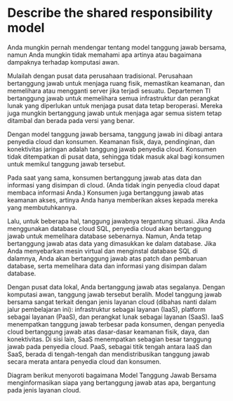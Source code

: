 # Describe the shared responsibility model

Anda mungkin pernah mendengar tentang model tanggung jawab bersama, namun Anda mungkin tidak memahami apa artinya atau bagaimana dampaknya terhadap komputasi awan.

Mulailah dengan pusat data perusahaan tradisional. Perusahaan bertanggung jawab untuk menjaga ruang fisik, memastikan keamanan, dan memelihara atau mengganti server jika terjadi sesuatu. Departemen TI bertanggung jawab untuk memelihara semua infrastruktur dan perangkat lunak yang diperlukan untuk menjaga pusat data tetap beroperasi. Mereka juga mungkin bertanggung jawab untuk menjaga agar semua sistem tetap ditambal dan berada pada versi yang benar.

Dengan model tanggung jawab bersama, tanggung jawab ini dibagi antara penyedia cloud dan konsumen. Keamanan fisik, daya, pendinginan, dan konektivitas jaringan adalah tanggung jawab penyedia cloud. Konsumen tidak ditempatkan di pusat data, sehingga tidak masuk akal bagi konsumen untuk memikul tanggung jawab tersebut.

Pada saat yang sama, konsumen bertanggung jawab atas data dan informasi yang disimpan di cloud. (Anda tidak ingin penyedia cloud dapat membaca informasi Anda.) Konsumen juga bertanggung jawab atas keamanan akses, artinya Anda hanya memberikan akses kepada mereka yang membutuhkannya.

Lalu, untuk beberapa hal, tanggung jawabnya tergantung situasi. Jika Anda menggunakan database cloud SQL, penyedia cloud akan bertanggung jawab untuk memelihara database sebenarnya. Namun, Anda tetap bertanggung jawab atas data yang dimasukkan ke dalam database. Jika Anda menyebarkan mesin virtual dan menginstal database SQL di dalamnya, Anda akan bertanggung jawab atas patch dan pembaruan database, serta memelihara data dan informasi yang disimpan dalam database.

Dengan pusat data lokal, Anda bertanggung jawab atas segalanya. Dengan komputasi awan, tanggung jawab tersebut beralih. Model tanggung jawab bersama sangat terkait dengan jenis layanan cloud (dibahas nanti dalam jalur pembelajaran ini): infrastruktur sebagai layanan (IaaS), platform sebagai layanan (PaaS), dan perangkat lunak sebagai layanan (SaaS). IaaS menempatkan tanggung jawab terbesar pada konsumen, dengan penyedia cloud bertanggung jawab atas dasar-dasar keamanan fisik, daya, dan konektivitas. Di sisi lain, SaaS menempatkan sebagian besar tanggung jawab pada penyedia cloud. PaaS, sebagai titik tengah antara IaaS dan SaaS, berada di tengah-tengah dan mendistribusikan tanggung jawab secara merata antara penyedia cloud dan konsumen.

Diagram berikut menyoroti bagaimana Model Tanggung Jawab Bersama menginformasikan siapa yang bertanggung jawab atas apa, bergantung pada jenis layanan cloud.
